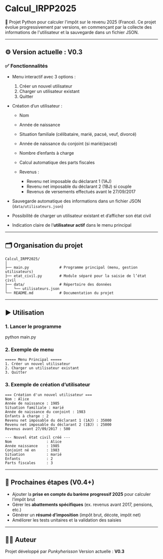 # Calcul\_IRPP2025

📌 Projet Python pour calculer l'impôt sur le revenu 2025 (France).
Ce projet évolue progressivement par versions, en commençant par la collecte des informations de l'utilisateur et la sauvegarde dans un fichier JSON.

---

## ⚙️ Version actuelle : V0.3

### ✅ Fonctionnalités

* Menu interactif avec 3 options :

  1. Créer un nouvel utilisateur
  2. Charger un utilisateur existant
  3. Quitter
* Création d’un utilisateur :

  * Nom
  * Année de naissance
  * Situation familiale (célibataire, marié, pacsé, veuf, divorcé)
  * Année de naissance du conjoint (si marié/pacsé)
  * Nombre d’enfants à charge
  * Calcul automatique des parts fiscales
  * Revenus :

    * Revenu net imposable du déclarant 1 (1AJ)
    * Revenu net imposable du déclarant 2 (1BJ) si couple
    * Revenus de versements effectués avant le 27/09/2017
* Sauvegarde automatique des informations dans un fichier JSON (`data/utilisateurs.json`)
* Possibilité de charger un utilisateur existant et d’afficher son état civil
* Indication claire de l’**utilisateur actif** dans le menu principal

---

## 🗂️ Organisation du projet

```
Calcul_IRPP2025/
│
├── main.py              # Programme principal (menu, gestion utilisateurs)
├── etat_civil.py        # Module séparé pour la saisie de l’état civil
├── data/                # Répertoire des données
│   └── utilisateurs.json
└── README.md            # Documentation du projet
```

---

## ▶️ Utilisation

### 1. Lancer le programme

python main.py

### 2. Exemple de menu

```
===== Menu Principal =====
1. Créer un nouvel utilisateur
2. Charger un utilisateur existant
3. Quitter
```

### 3. Exemple de création d’utilisateur

```
=== Création d'un nouvel utilisateur ===
Nom : Alice
Année de naissance : 1985
Situation familiale : marié
Année de naissance du conjoint : 1983
Enfants à charge : 2
Revenu net imposable du déclarant 1 (1AJ) : 35000
Revenu net imposable du déclarant 2 (1BJ) : 25000
Revenus avant 27/09/2017 : 500

--- Nouvel état civil créé ---
Nom                : Alice
Année naissance    : 1985
Conjoint né en     : 1983
Situation          : marié
Enfants            : 2
Parts fiscales     : 3
```

---

## 🔮 Prochaines étapes (V0.4+)

* Ajouter la **prise en compte du barème progressif 2025** pour calculer l’impôt brut
* Gérer les **abattements spécifiques** (ex. revenus avant 2017, pensions, etc.)
* Générer un **résumé d’imposition** (impôt brut, décote, impôt net)
* Améliorer les tests unitaires et la validation des saisies

---

## 👨‍💻 Auteur

Projet développé par *Punkyherisson*
Version actuelle : **V0.3**

